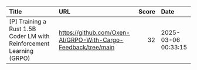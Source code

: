 | Title                                                                | URL                                                           |   Score | Date                |
|:---------------------------------------------------------------------|:--------------------------------------------------------------|--------:|:--------------------|
| [P] Training a Rust 1.5B Coder LM with Reinforcement Learning (GRPO) | https://github.com/Oxen-AI/GRPO-With-Cargo-Feedback/tree/main |      32 | 2025-03-06 00:33:15 |